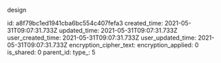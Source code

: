 design

id: a8f79bc1ed1941cba6bc554c407fefa3
created_time: 2021-05-31T09:07:31.733Z
updated_time: 2021-05-31T09:07:31.733Z
user_created_time: 2021-05-31T09:07:31.733Z
user_updated_time: 2021-05-31T09:07:31.733Z
encryption_cipher_text: 
encryption_applied: 0
is_shared: 0
parent_id: 
type_: 5